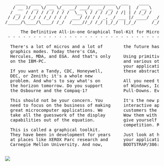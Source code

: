 <pre>
    ____  ____  ____  _____________________  ___    ____        __   _____ ____  _____
   / __ )/ __ \/ __ \/_  __/ ___/_  __/ __ \/   |  / __ \     _/_/  |__  /( __ )/ ___/
  / __  / / / / / / / / /  \__ \ / / / /_/ / /| | / /_/ /   _/_/     /_ &lt;/ __  / __ \ 
 / /_/ / /_/ / /_/ / / /  ___/ // / / _, _/ ___ |/ ____/  _/_/     ___/ / /_/ / /_/ / 
/_____/\____/\____/ /_/  /____//_/ /_/ |_/_/  |_/_/      /_/      /____/\____/\____/  

      The Definitive All-in-one Graphical Tool-Kit for Micros and Terminals.  
 - - - - - - - - - - - - - - - - - - - - - - - - - - - - - - - - - - - - - - - - - - 

  There's a lot of micros and a lot of        the future has arrived.
  graphics modes. Today there's CGA,          
  Hercules, MDA, and EGA. And that's only     Using primitives like buttons, navbars,
  on the IBM-PC.                              and various other "widgets" to express
                                              your application, we handle rendering
  If you want a Tandy, CDC, Honeywell,        these abstractions on screen for you.
  DEC, or Zenith; it's a whole new            
  problem. And who's to say what's on         All you need to think of is terms
  the horizon tomorrow. Do you support        of Windows, Icons, Menus, and
  the Osbourne and the Compaq-1?              Pull-Downs. Even a WIMP can do it (TM).
                                              
  This should not be your concern. You        It's the new paradigm of full-screen
  need to focus on the business of making     interactive applications. Give your
  great microcomputer applications. We        customers the rich interface that will
  take all the guesswork of the display       Wow them with ease simplicity. And
  capabilities out of the equation.           give yourself that one-leg up on your
                                              competition. REPLs are dead.
  This is called a graphical toolkit.         
  They have been in development for years     Just look at how beautiful
  at places like XEROX Parc research and      your application can look with
  Carnegie Mellon University. And now,        BOOTSTRAP/386:

</pre>

<img src=http://i.imgur.com/CZKrANV.png>
